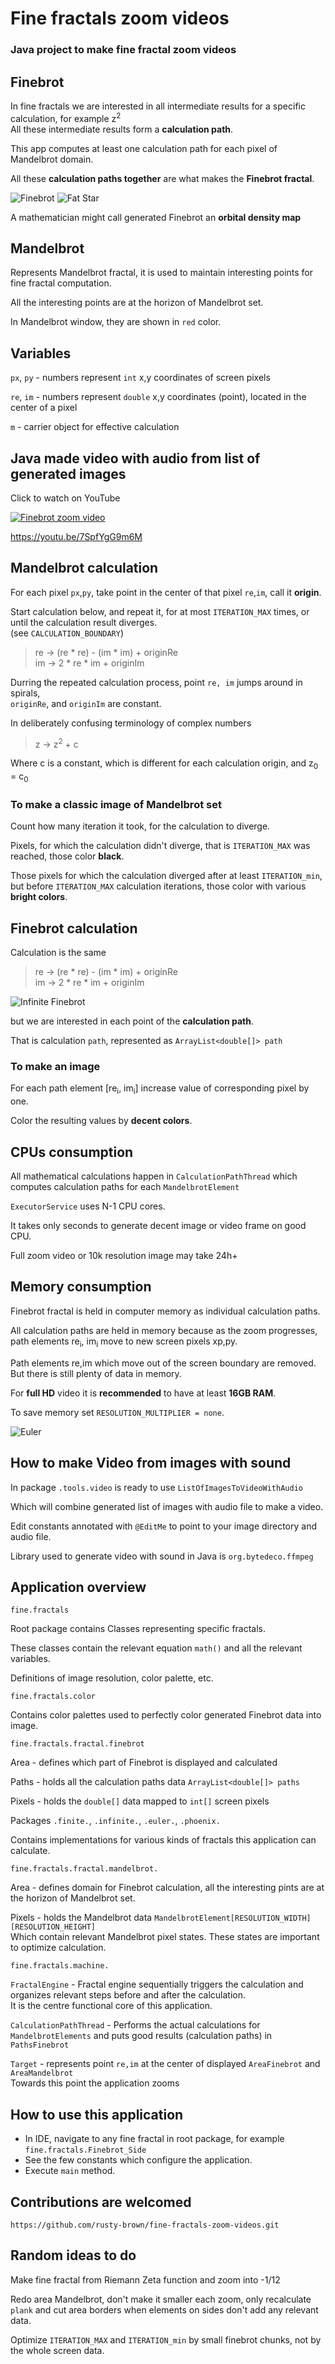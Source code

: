 # Fine fractals zoom videos

### Java project to make fine fractal zoom videos

## Finebrot

In fine fractals we are interested in all intermediate results for a specific calculation, for example z<sup>2</sup>  
All these intermediate results form a **calculation path**.

This app computes at least one calculation path for each pixel of Mandelbrot domain.

All these **calculation paths together** are what makes the **Finebrot fractal**.

![Finebrot](src/main/resources/images/Finebrot.jpg)
![Fat Star](src/main/resources/images/Fat-Star.jpg)

A mathematician might call generated Finebrot an **orbital density map**

## Mandelbrot

Represents Mandelbrot fractal, it is used to maintain interesting points for fine fractal computation.

All the interesting points are at the horizon of Mandelbrot set.

In Mandelbrot window, they are shown in `red` color.

## Variables

`px`, `py` - numbers represent `int` x,y coordinates of screen pixels

`re`, `im` - numbers represent `double` x,y coordinates (point), located in the center of a pixel

`m` - carrier object for effective calculation

## Java made video with audio from list of generated images

Click to watch on YouTube

[![Finebrot zoom video](src/main/resources/images/Finebrot_Top_824.jpg)](https://youtu.be/7SpfYgG9m6M)

https://youtu.be/7SpfYgG9m6M

## Mandelbrot calculation

For each pixel `px`,`py`, take point in the center of that pixel `re`,`im`, call it **origin**.

Start calculation below, and repeat it, for at most `ITERATION_MAX` times, or until the calculation result diverges.   
(see `CALCULATION_BOUNDARY`)

> re -> (re * re) - (im * im) + originRe  
> im -> 2 * re * im + originIm

Durring the repeated calculation process, point `re, im` jumps around in spirals,  
`originRe`, and `originIm` are constant.

In deliberately confusing terminology of complex numbers

> z -> z<sup>2</sup> + c

Where c is a constant, which is different for each calculation origin, and z<sub>0</sub> = c<sub>0</sub>

### To make a classic image of Mandelbrot set

Count how many iteration it took, for the calculation to diverge.

Pixels, for which the calculation didn't diverge, that is `ITERATION_MAX` was reached, those color **black**.

Those pixels for which the calculation diverged after at least `ITERATION_min`, but before `ITERATION_MAX`
calculation iterations, those color with various **bright colors**.

## Finebrot calculation

Calculation is the same

> re -> (re * re) - (im * im) + originRe  
> im -> 2 * re * im + originIm

![Infinite Finebrot](src/main/resources/images/Infinite-Finebrot.jpg)


but we are interested in each point of the **calculation path**.

That is calculation `path`, represented as `ArrayList<double[]> path`

### To make an image

For each path element [re<sub>i</sub>, im<sub>i</sub>] increase value of corresponding pixel by one.

Color the resulting values by **decent colors**.

## CPUs consumption

All mathematical calculations happen in `CalculationPathThread` which computes calculation paths for
each `MandelbrotElement`

`ExecutorService` uses N-1 CPU cores.

It takes only seconds to generate decent image or video frame on good CPU.

Full zoom video or 10k resolution image may take 24h+

## Memory consumption

Finebrot fractal is held in computer memory as individual calculation paths.

All calculation paths are held in memory because as the zoom progresses,   
path elements re<sub>i</sub>, im<sub>i</sub> move to new screen pixels xp,py.

Path elements re,im which move out of the screen boundary are removed. But there is still plenty of data in memory.

For **full HD** video it is **recommended** to have at least **16GB RAM**.

To save memory set `RESOLUTION_MULTIPLIER = none`.

![Euler](src/main/resources/images/Euler.jpg)

## How to make Video from images with sound

In package `.tools.video` is ready to use `ListOfImagesToVideoWithAudio`

Which will combine generated list of images with audio file to make a video.

Edit constants annotated with `@EditMe` to point to your image directory and audio file.

Library used to generate video with sound in Java is `org.bytedeco.ffmpeg`

## Application overview

`fine.fractals`

Root package contains Classes representing specific fractals.

These classes contain the relevant equation `math()` and all the relevant variables.

Definitions of image resolution, color palette, etc.

`fine.fractals.color`

Contains color palettes used to perfectly color generated Finebrot data into image.

`fine.fractals.fractal.finebrot`

Area - defines which part of Finebrot is displayed and calculated

Paths - holds all the calculation paths data `ArrayList<double[]> paths`

Pixels - holds the `double[]` data mapped to `int[]` screen pixels

Packages `.finite.`, `.infinite.`, `.euler.`, `.phoenix.`

Contains implementations for various kinds of fractals this application can calculate.

`fine.fractals.fractal.mandelbrot.`

Area - defines domain for Finebrot calculation, all the interesting pints are at the horizon of Mandelbrot set.

Pixels - holds the Mandelbrot data `MandelbrotElement[RESOLUTION_WIDTH][RESOLUTION_HEIGHT]`    
Which contain relevant Mandelbrot pixel states. These states are important to optimize calculation.

`fine.fractals.machine.`

`FractalEngine` - Fractal engine sequentially triggers the calculation and organizes relevant
steps before and after the calculation.  
It is the centre functional core of this application.

`CalculationPathThread` - Performs the actual calculations for `MandelbrotElements` and
puts good results (calculation paths) in `PathsFinebrot`

`Target` - represents point `re,im` at the center of displayed `AreaFinebrot` and `AreaMandelbrot`   
Towards this point the application zooms

## How to use this application

* In IDE, navigate to any fine fractal in root package, for example `fine.fractals.Finebrot_Side`
* See the few constants which configure the application.
* Execute `main` method.

## Contributions are welcomed

```
https://github.com/rusty-brown/fine-fractals-zoom-videos.git
```

## Random ideas to do

Make fine fractal from Riemann Zeta function and zoom into -1/12

Redo area Mandelbrot, don't make it smaller each zoom, only recalculate `plank` and cut area borders
when elements on sides don't add any relevant data.

Optimize `ITERATION_MAX` and `ITERATION_min` by small finebrot chunks, not by the whole screen data.
